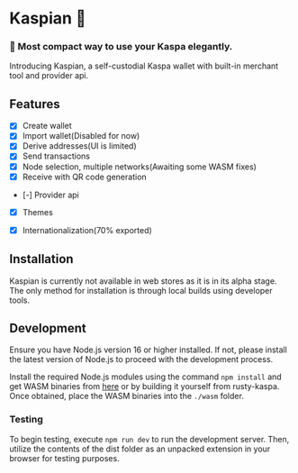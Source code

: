 # Kaspian 🥮
### 👛 Most compact way to use your Kaspa elegantly.

Introducing Kaspian, a self-custodial Kaspa wallet with built-in merchant tool and provider api.

## Features

- [x] Create wallet
- [x] Import wallet(Disabled for now)
- [x] Derive addresses(UI is limited)
- [x] Send transactions
- [x] Node selection, multiple networks(Awaiting some WASM fixes)
- [x] Receive with QR code generation
- [-] Provider api
- [x] Themes
- [x] Internationalization(70% exported)


## Installation

Kaspian is currently not available in web stores as it is in its alpha stage. The only method for installation is through local builds using developer tools.

## Development

Ensure you have Node.js version 16 or higher installed. If not, please install the latest version of Node.js to proceed with the development process.

Install the required Node.js modules using the command ``npm install`` and get WASM binaries from [here](https://kaspa.aspectron.org/nightly/downloads/) or by building it yourself from rusty-kaspa. Once obtained, place the WASM binaries into the ``./wasm`` folder.

### Testing

To begin testing, execute ``npm run dev`` to run the development server. Then, utilize the contents of the dist folder as an unpacked extension in your browser for testing purposes.
